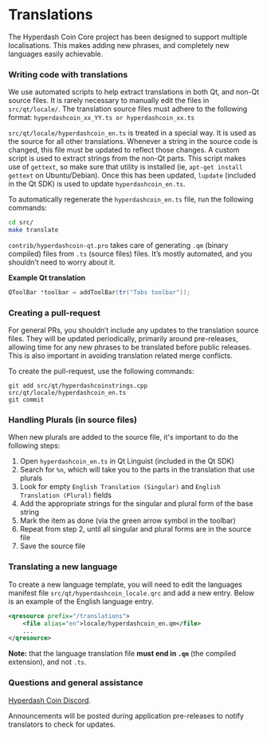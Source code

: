 Translations
============

The Hyperdash Coin Core project has been designed to support multiple localisations. This makes adding new phrases, and completely new languages easily achievable.

### Writing code with translations
We use automated scripts to help extract translations in both Qt, and non-Qt source files. It is rarely necessary to manually edit the files in `src/qt/locale/`. The translation source files must adhere to the following format:
`hyperdashcoin_xx_YY.ts or hyperdashcoin_xx.ts`

`src/qt/locale/hyperdashcoin_en.ts` is treated in a special way. It is used as the source for all other translations. Whenever a string in the source code is changed, this file must be updated to reflect those changes. A custom script is used to extract strings from the non-Qt parts. This script makes use of `gettext`, so make sure that utility is installed (ie, `apt-get install gettext` on Ubuntu/Debian). Once this has been updated, `lupdate` (included in the Qt SDK) is used to update `hyperdashcoin_en.ts`.

To automatically regenerate the `hyperdashcoin_en.ts` file, run the following commands:
```sh
cd src/
make translate
```

`contrib/hyperdashcoin-qt.pro` takes care of generating `.qm` (binary compiled) files from `.ts` (source files) files. It’s mostly automated, and you shouldn’t need to worry about it.

**Example Qt translation**
```cpp
QToolBar *toolbar = addToolBar(tr("Tabs toolbar"));
```

### Creating a pull-request
For general PRs, you shouldn’t include any updates to the translation source files. They will be updated periodically, primarily around pre-releases, allowing time for any new phrases to be translated before public releases. This is also important in avoiding translation related merge conflicts.

To create the pull-request, use the following commands:
```
git add src/qt/hyperdashcoinstrings.cpp src/qt/locale/hyperdashcoin_en.ts
git commit
```

### Handling Plurals (in source files)
When new plurals are added to the source file, it's important to do the following steps:

1. Open `hyperdashcoin_en.ts` in Qt Linguist (included in the Qt SDK)
2. Search for `%n`, which will take you to the parts in the translation that use plurals
3. Look for empty `English Translation (Singular)` and `English Translation (Plural)` fields
4. Add the appropriate strings for the singular and plural form of the base string
5. Mark the item as done (via the green arrow symbol in the toolbar)
6. Repeat from step 2, until all singular and plural forms are in the source file
7. Save the source file

### Translating a new language
To create a new language template, you will need to edit the languages manifest file `src/qt/hyperdashcoin_locale.qrc` and add a new entry. Below is an example of the English language entry.

```xml
<qresource prefix="/translations">
    <file alias="en">locale/hyperdashcoin_en.qm</file>
    ...
</qresource>
```

**Note:** that the language translation file **must end in `.qm`** (the compiled extension), and not `.ts`.

### Questions and general assistance
[Hyperdash Coin Discord](https://discord.savebitcoin.io).

Announcements will be posted during application pre-releases to notify translators to check for updates.
